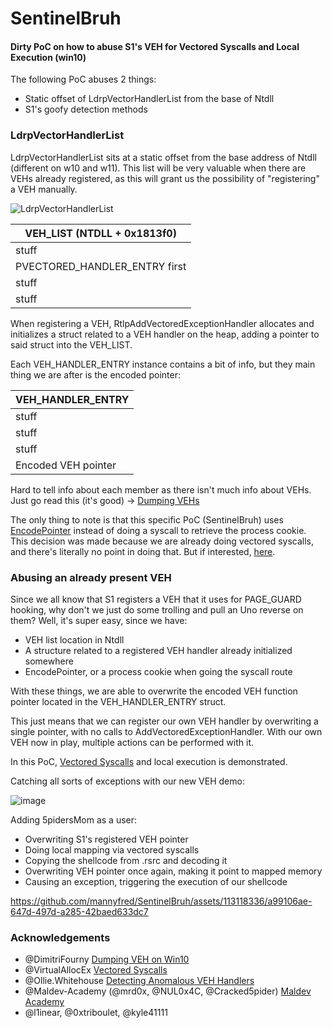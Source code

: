# SentinelBruh
#### Dirty PoC on how to abuse S1's VEH for Vectored Syscalls and Local Execution (win10)


The following PoC abuses 2 things:
- Static offset of LdrpVectorHandlerList from the base of Ntdll
- S1's goofy detection methods

### LdrpVectorHandlerList

LdrpVectorHandlerList sits at a static offset from the base address of Ntdll (different on w10 and w11). This list will be very valuable when there are VEHs already registered, as this will grant us the possibility of "registering" a VEH manually.

![LdrpVectorHandlerList](https://github.com/mannyfred/SentinelBruh/assets/113118336/8647a263-af70-4e76-82f2-635896b22594)

| VEH_LIST   (NTDLL + 0x1813f0)       |       
| ----------------------------------- |
| stuff                               | 
| PVECTORED_HANDLER_ENTRY    first    | 
| stuff                               | 
| stuff                               | 

When registering a VEH, RtlpAddVectoredExceptionHandler allocates and initializes a struct related to a VEH handler on the heap, adding a pointer to said struct into the VEH_LIST.

Each VEH_HANDLER_ENTRY instance contains a bit of info, but they main thing we are after is the encoded pointer:

| VEH_HANDLER_ENTRY                   |       
| ----------------------------------- |
| stuff                               | 
| stuff                               | 
| stuff                               | 
| Encoded VEH pointer                 | 

Hard to tell info about each member as there isn't much info about VEHs.
Just go read this (it's good) -> [Dumping VEHs](https://dimitrifourny.github.io/2020/06/11/dumping-veh-win10.html)

The only thing to note is that this specific PoC (SentinelBruh) uses [EncodePointer](https://learn.microsoft.com/en-us/previous-versions/bb432254(v=vs.85)) instead of doing a syscall to retrieve the process cookie. This decision was made because we are already doing vectored syscalls, and there's literally no point in doing that. But if interested, [here](https://github.com/mannyfred/MShadowVEH/blob/main/MShadowVEH/MShadowVEH/main.c#L180).

### Abusing an already present VEH

Since we all know that S1 registers a VEH that it uses for PAGE_GUARD hooking, why don't we just do some trolling and pull an Uno reverse on them?
Well, it's super easy, since we have:
- VEH list location in Ntdll
- A structure related to a registered VEH handler already initialized somewhere
- EncodePointer, or a process cookie when going the syscall route

With these things, we are able to overwrite the encoded VEH function pointer located in the VEH_HANDLER_ENTRY struct. 

This just means that we can register our own VEH handler by overwriting a single pointer, with no calls to AddVectoredExceptionHandler.
With our own VEH now in play, multiple actions can be performed with it. 

In this PoC, [Vectored Syscalls](https://redops.at/en/blog/syscalls-via-vectored-exception-handling) and local execution is demonstrated. 


Catching all sorts of exceptions with our new VEH demo:

![image](https://github.com/mannyfred/SentinelBruh/assets/113118336/0c5e4276-8ae8-4849-bade-b589b06d574b)


Adding 5pidersMom as a user:
- Overwriting S1's registered VEH pointer
- Doing local mapping via vectored syscalls
- Copying the shellcode from .rsrc and decoding it
- Overwriting VEH pointer once again, making it point to mapped memory
- Causing an exception, triggering the execution of our shellcode

https://github.com/mannyfred/SentinelBruh/assets/113118336/a99106ae-647d-497d-a285-42baed633dc7







### Acknowledgements
- @DimitriFourny [Dumping VEH on Win10](https://dimitrifourny.github.io/2020/06/11/dumping-veh-win10.html)
- @VirtualAllocEx [Vectored Syscalls](https://redops.at/en/blog/syscalls-via-vectored-exception-handling)
- @Ollie.Whitehouse [Detecting Anomalous VEH Handlers](https://research.nccgroup.com/2022/03/01/detecting-anomalous-vectored-exception-handlers-on-windows/)
- @Maldev-Academy (@mrd0x, @NUL0x4C, @Cracked5pider) [Maldev Academy](https://maldevacademy.com/)
- @l1inear, @0xtriboulet, @kyle41111
